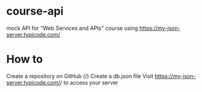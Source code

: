 # course-api
mock API for "Web Services and APIs" course using https://my-json-server.typicode.com/

# How to
Create a repository on GitHub (<your-username>/<your-repo>)
Create a db.json file
Visit https://my-json-server.typicode.com/<your-username>/<your-repo> to access your server
